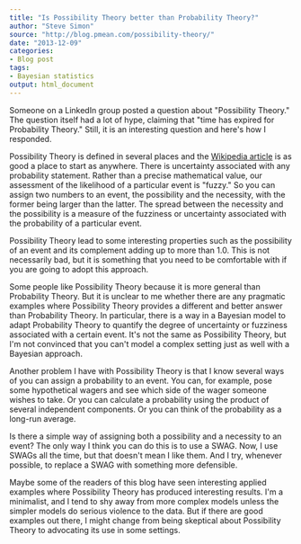 ```yaml
---
title: "Is Possibility Theory better than Probability Theory?"
author: "Steve Simon"
source: "http://blog.pmean.com/possibility-theory/"
date: "2013-12-09"
categories:
- Blog post
tags:
- Bayesian statistics
output: html_document
---
```


Someone on a LinkedIn group posted a question about "Possibility
Theory." The question itself had a lot of hype, claiming that "time has
expired for Probability Theory." Still, it is an interesting question
and here's how I responded.

<!---More--->

Possibility Theory is defined in several places and the [Wikipedia
article](http://en.wikipedia.org/wiki/Possibility_theory) is as good a
place to start as anywhere. There is uncertainty associated with any
probability statement. Rather than a precise mathematical value, our
assessment of the likelihood of a particular event is "fuzzy." So you
can assign two numbers to an event, the possibility and the necessity,
with the former being larger than the latter. The spread between the
necessity and the possibility is a measure of the fuzziness or
uncertainty associated with the probability of a particular event.

Possibility Theory lead to some interesting properties such as the
possibility of an event and its complement adding up to more than 1.0.
This is not necessarily bad, but it is something that you need to be
comfortable with if you are going to adopt this approach.

Some people like Possibility Theory because it is more general than
Probability Theory. But it is unclear to me whether there are any
pragmatic examples where Possibility Theory provides a different and
better answer than Probability Theory. In particular, there is a way in
a Bayesian model to adapt Probability Theory to quantify the degree of
uncertainty or fuzziness associated with a certain event. It's not the
same as Possibility Theory, but I'm not convinced that you can't model a
complex setting just as well with a Bayesian approach.

Another problem I have with Possibility Theory is that I know several
ways of you can assign a probability to an event. You can, for example,
pose some hypothetical wagers and see which side of the wager someone
wishes to take. Or you can calculate a probability using the product of
several independent components. Or you can think of the probability as a
long-run average.

Is there a simple way of assigning both a possibility and a necessity to
an event? The only way I think you can do this is to use a SWAG. Now, I
use SWAGs all the time, but that doesn't mean I like them. And I try,
whenever possible, to replace a SWAG with something more defensible.

Maybe some of the readers of this blog have seen interesting applied
examples where Possibility Theory has produced interesting results. I'm
a minimalist, and I tend to shy away from more complex models unless the
simpler models do serious violence to the data. But if there are good
examples out there, I might change from being skeptical about
Possibility Theory to advocating its use in some settings.


